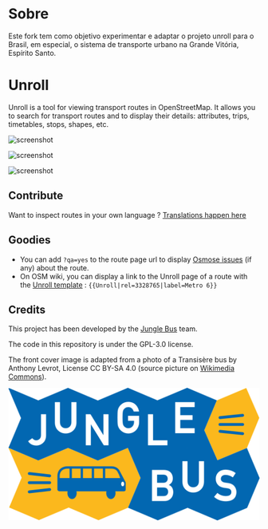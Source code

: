 # Sobre
Este fork tem como objetivo experimentar e adaptar o projeto unroll para o Brasil, em especial, o sistema de transporte urbano na Grande Vitória, Espírito Santo.


# Unroll

Unroll is a tool for viewing transport routes in OpenStreetMap. It allows you to search for transport routes and to display their details: attributes, trips, timetables, stops, shapes, etc.

![screenshot](screenshots/paris.png)

![screenshot](screenshots/abidjan.png)

![screenshot](screenshots/index.png)

## Contribute

Want to inspect routes in your own language ? [Translations happen here](https://www.transifex.com/jungle-bus/unroll)

## Goodies

* You can add `?qa=yes` to the route page url to display [Osmose issues](https://github.com/Jungle-Bus/transport_mapcss) (if any) about the route.
* On OSM wiki, you can display a link to the Unroll page of a route with the [Unroll template](https://wiki.openstreetmap.org/wiki/Template:Unroll) : `{{Unroll|rel=3328765|label=Metro 6}}`

## Credits

This project has been developed by the [Jungle Bus](http://junglebus.io/) team.

The code in this repository is under the GPL-3.0 license.

The front cover image is adapted from a photo of a Transisère bus by Anthony Levrot, License CC BY-SA 4.0 (source picture on [Wikimedia Commons](https://commons.wikimedia.org/wiki/File:Iveco_Evadys_n%C2%B08288_(vue_avant_gauche)_-_Transis%C3%A8re_(Lumbin).jpg)).
 

![Jungle Bus Logo](https://github.com/Jungle-Bus/resources/raw/master/logo/Logo_Jungle_Bus.png)
